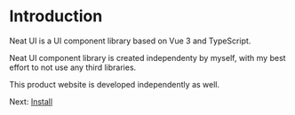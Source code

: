 # Introduction

Neat UI is a UI component library based on Vue 3 and TypeScript.

Neat UI component library is created independenty by myself, with my best effort to not use any third libraries.

This product website is developed independently as well.

Next: [Install](#/doc/install)